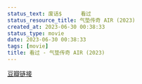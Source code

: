 ```yaml
---
status_text: 废话$      看过
status_resource_title: 气垫传奇 AIR‎ (2023)
created_at: 2023-06-30 00:38:33
status_type: movie
date: 2023-06-30 00:38:33
tags: [movie]
title: 看过 - 气垫传奇 AIR‎ (2023)
---
```

[豆瓣链接](https://movie.douban.com/subject/35738421/)
